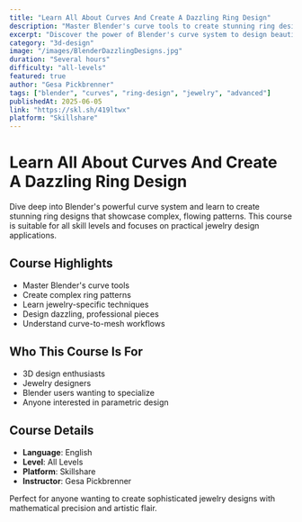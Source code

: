 ```yaml
---
title: "Learn All About Curves And Create A Dazzling Ring Design"
description: "Master Blender's curve tools to create stunning ring designs. Learn advanced techniques for creating complex jewelry pieces with flowing, elegant curves."
excerpt: "Discover the power of Blender's curve system to design beautiful, intricate ring patterns that will dazzle and impress."
category: "3d-design"
image: "/images/BlenderDazzlingDesigns.jpg"
duration: "Several hours"
difficulty: "all-levels"
featured: true
author: "Gesa Pickbrenner"
tags: ["blender", "curves", "ring-design", "jewelry", "advanced"]
publishedAt: 2025-06-05
link: "https://skl.sh/419ltwx"
platform: "Skillshare"
---
```


# Learn All About Curves And Create A Dazzling Ring Design

Dive deep into Blender's powerful curve system and learn to create stunning ring designs that showcase complex, flowing patterns. This course is suitable for all skill levels and focuses on practical jewelry design applications.

## Course Highlights

- Master Blender's curve tools
- Create complex ring patterns
- Learn jewelry-specific techniques
- Design dazzling, professional pieces
- Understand curve-to-mesh workflows

## Who This Course Is For

- 3D design enthusiasts
- Jewelry designers
- Blender users wanting to specialize
- Anyone interested in parametric design

## Course Details

- **Language**: English
- **Level**: All Levels
- **Platform**: Skillshare
- **Instructor**: Gesa Pickbrenner

Perfect for anyone wanting to create sophisticated jewelry designs with mathematical precision and artistic flair.
